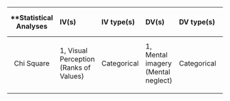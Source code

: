 | **Statistical Analyses	|  IV(s)  |  IV type(s) |  DV(s)  |  DV type(s)  |  Control Var | Control Var type  | Question to be answered | _H0_ | alpha | link to paper **| 
|:----------:|:----------|:------------|:-------------|:-------------|:------------|:------------- |:------------------|:----:|:-------:|:-------|
Chi Square	| 1, Visual Perception (Ranks of Values) | Categorical | 1, Mental imagery (Mental neglect)| Categorical | - | - | 	Is there a difference in the frequency of both the kinds of tests (preceptual and representational)? | The two distinct forms of representational neglect do not exist | 0.01 | [Representational neglect after a right hemisphere lesion](http://journals.plos.org/plosone/article?id=10.1371/journal.pone.0067390#s3) |
  |||||||||
  

